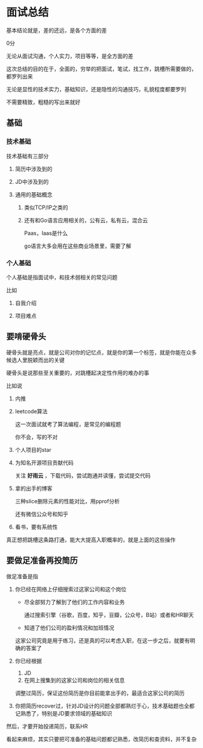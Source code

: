# 面试总结



基本结论就是，差的还远，是各个方面的差

0分

无论从面试沟通，个人实力，项目等等，是全方面的差

这次总结的目的在于，全面的，穷举的把面试，笔试，找工作，跳槽所需要做的，都罗列出来

无论是显性的技术实力，基础知识，还是隐性的沟通技巧，礼貌程度都要罗列

不需要精致，粗糙的写出来就好



## 基础

### 技术基础

技术基础有三部分

1. 简历中涉及到的

   

2. JD中涉及到的

   

3. 通用的基础概念

   1. 类似TCP/IP之类的

   2. 还有和Go语言应用相关的，公有云，私有云，混合云

      Paas，Iaas是什么

      go语言大多会用在这些商业场景里，需要了解





### 个人基础 

个人基础是指面试中，和技术弱相关的常见问题

比如

1. 自我介绍

   

2. 项目难点



## 要啃硬骨头

硬骨头就是亮点，就是公司对你的记忆点，就是你的第一个标签，就是你能在众多候选人里脱颖而出的关键



硬骨头是说那些至关重要的，对跳槽起决定性作用的难办的事

比如说

1. 内推

   

2. leetcode算法

   这一次面试就考了算法编程，是常见的编程题

   你不会，写的不对

3. 个人项目的star

   

4. 为知名开源项目贡献代码

   关注 **好雨云** ，下载代码，尝试跑通并读懂，尝试提交代码

   

5. 拿的出手的博客

   三种slice删除元素的性能对比，用pprof分析

   还有微信公众号和知乎

   

6. 看书，要有系统性

   

真正想把跳槽这条路打通，能大大提高入职概率的，就是上面的这些操作





## 要做足准备再投简历

做足准备是指

1. 你已经在网络上仔细搜索过这家公司和这个岗位

   + 尽全部努力了解到了他们的工作内容和业务

     通过搜索引擎（谷歌，百度，知乎，豆瓣，公众号，B站）或者和HR聊天

   + 知道了他们公司的盈利情况和加班情况

   这家公司究竟是用于练习，还是真的可以考虑入职，在这一步之后，就要有明确的答案了

   

2. 你已经根据

   1. JD
   2. 在网上搜集到的这家公司和岗位的相关信息

   调整过简历，保证这份简历是你目前能拿出手的，最适合这家公司的简历

   

3. 你把简历recover过，针对JD设计的问题全部都熟烂于心，技术基础题也全都记熟悉了，特别是JD要求领域的基础知识

   

然后，才要开始投递简历，联系HR

看起来麻烦，其实只要把可准备的基础问题都记熟悉，改简历和查资料，并不复杂


































































